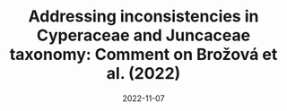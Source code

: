 ---
title: "Addressing inconsistencies in Cyperaceae and Juncaceae taxonomy: Comment on Brožová et al. (2022)"
collection: publications
permalink: /publication/Elliott et al 2022 MPE
date: 2022-11-07
venue: 'Annals of Botany'
paperurl: '/files/pdf/research/Elliott et al 2021 MPE.pdf'
link: 'https://doi.org/10.1016/j.ympev.2022.107665'
#code: 'https://'
#github: 'https://github.com/jimarcor/...'
#figshare: 'https://figshare.com/...'
citation: 'Elliott TL, Larridon I, Barrett RL, Bruhl JJ, Costa SM, Escudero M, Hipp AL, Jiménez-Mejías P, Kirschner J, Luceño M, <B>Márquez-Corro JI</B>, Martín-Bravo S, Roalson EH, Semmouri I, Spalink D, Thomas WW, Villaverde T, Wilson, KL, Muasya AM. 2022. &quot;Addressing inconsistencies in Cyperaceae and Juncaceae taxonomy: Comment on Brožová et al. (2022)&quot; <i>Molecular Phylogenetics and Evolution</i> : in press. doi:10.1016/j.ympev.2022.107665'
---